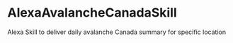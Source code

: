 # AlexaAvalancheCanadaSkill
Alexa Skill to deliver daily avalanche Canada summary for specific location
